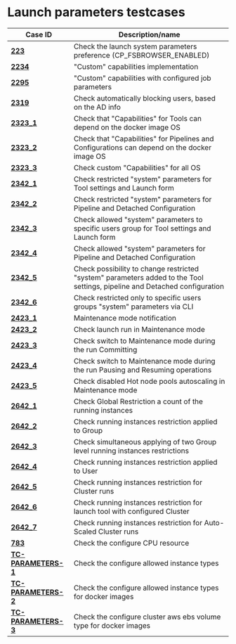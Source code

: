 # Launch parameters testcases

| Case ID                                   | Description/name |
|-------------------------------------------|---|
| [**223**](223.md)                         | Check the launch system parameters preference (CP_FSBROWSER_ENABLED) |
| [**2234**](2234.md)                       | "Custom" capabilities implementation |
| [**2295**](2295.md)                       | "Custom" capabilities with configured job parameters |
| [**2319**](2319.md)                       | Check automatically blocking users, based on the AD info |
| [**2323_1**](2323/2323_1.md)              | Check that "Capabilities" for Tools can depend on the docker image OS |
| [**2323_2**](2323/2323_2.md)              | Check that "Capabilities" for Pipelines and Configurations can depend on the docker image OS |
| [**2323_3**](2323/2323_3.md)              | Check custom "Capabilities" for all OS |
| [**2342_1**](2342/2342_1.md)              | Check restricted "system" parameters for Tool settings and Launch form |
| [**2342_2**](2342/2342_2.md)              | Check restricted "system" parameters for Pipeline and Detached Configuration |
| [**2342_3**](2342/2342_3.md)              | Check allowed "system" parameters to specific users group for Tool settings and Launch form |
| [**2342_4**](2342/2342_4.md)              | Check allowed "system" parameters for Pipeline and Detached Configuration |
| [**2342_5**](2342/2342_5.md)              | Check possibility to change restricted "system" parameters added to the Tool settings, pipeline and Detached configuration |
| [**2342_6**](2342/2342_6.md)              | Check restricted only to specific users groups "system" parameters via CLI |
| [**2423_1**](2423/2423_1.md) | Maintenance mode notification |
| [**2423_2**](2423/2423_2.md) | Check launch run in Maintenance mode |
| [**2423_3**](2423/2423_3.md) | Check switch to Maintenance mode during the run Committing |
| [**2423_4**](2423/2423_4.md) | Check switch to Maintenance mode during the run Pausing and Resuming operations |
| [**2423_5**](2423/2423_5.md) | Check disabled Hot node pools autoscaling in Maintenance mode |
| [**2642_1**](2642/2642_1.md)              | Check Global Restriction a count of the running instances |
| [**2642_2**](2642/2642_2.md)              | Check running instances restriction applied to Group |
| [**2642_3**](2642/2642_3.md)              | Check simultaneous applying of two Group level running instances restrictions |
| [**2642_4**](2642/2642_4.md)              | Check running instances restriction applied to User |
| [**2642_5**](2642/2642_5.md)              | Check running instances restriction for Cluster runs |
| [**2642_6**](2642/2642_6.md)              | Check running instances restriction for launch tool with configured Cluster |
| [**2642_7**](2642/2642_7.md)              | Check running instances restriction for Auto-Scaled Cluster runs |
| [**783**](783.md)                         | Check the configure CPU resource |
| [**TC-PARAMETERS-1**](TC-PARAMETERS-1.md) | Check the configure allowed instance types |
| [**TC-PARAMETERS-2**](TC-PARAMETERS-2.md) | Check the configure allowed instance types for docker images |
| [**TC-PARAMETERS-3**](TC-PARAMETERS-3.md) | Check the configure cluster aws ebs volume type for docker images |
